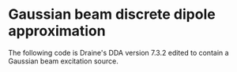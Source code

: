 # Gaussian beam discrete dipole approximation
The following code is Draine's DDA version 7.3.2 edited to contain a Gaussian beam excitation source. 